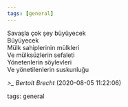 ```yaml
---
tags: [general]
---
```


Savaşla çok şey büyüyecek  
Büyüyecek  
Mülk sahiplerinin mülkleri  
Ve mülksüzlerin sefaleti  
Yönetenlerin söylevleri  
Ve yönetilenlerin suskunluğu

*>_ Bertolt Brecht* (2020-08-05 11:22:06)

tags: general

